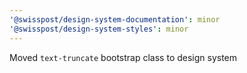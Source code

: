 ```yaml
---
'@swisspost/design-system-documentation': minor
'@swisspost/design-system-styles': minor
---
```


Moved `text-truncate` bootstrap class to design system
